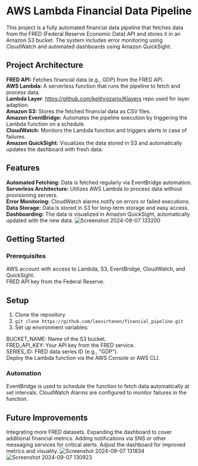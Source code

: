 # AWS Lambda Financial Data Pipeline

This project is a fully automated financial data pipeline that fetches data from the FRED (Federal Reserve Economic Data) API and stores it in an Amazon S3 bucket. The system includes error monitoring using CloudWatch and automated dashboards using Amazon QuickSight.

 ## Project Architecture
 
**FRED API:** Fetches financial data (e.g., GDP) from the FRED API. <br/>
**AWS Lambda:** A serverless function that runs the pipeline to fetch and process data. <br/>
**Lambda Layer**: https://github.com/keithrozario/Klayers repo used for layer adaption.<br/>
**Amazon S3:** Stores the fetched financial data as CSV files. <br/>
**Amazon EventBridge:** Automates the pipeline execution by triggering the Lambda function on a schedule. <br/>
**CloudWatch:** Monitors the Lambda function and triggers alerts in case of failures. <br/>
**Amazon QuickSight:** Visualizes the data stored in S3 and automatically updates the dashboard with fresh data. <br/>



## Features

**Automated Fetching:** Data is fetched regularly via EventBridge automation. <br/>
**Serverless Architecture:** Utilizes AWS Lambda to process data without provisioning servers. <br/>
**Error Monitoring:** CloudWatch alarms notify on errors or failed executions. <br/>
**Data Storage:** Data is stored in S3 for long-term storage and easy access. <br >
**Dashboarding:** The data is visualized in Amazon QuickSight, automatically updated with the new data.
![Screenshot 2024-09-07 133200](https://github.com/user-attachments/assets/396a4238-bab6-4a6f-85f3-cd49c7bfcdc8)

## Getting Started
### Prerequisites
AWS account with access to Lambda, S3, EventBridge, CloudWatch, and QuickSight. <br />
FRED API key from the Federal Reserve.

## Setup
1. Clone the repository
2. `git clone https://github.com/laovirtanen/financial_pipeline.git`
3. Set up environment variables:

BUCKET_NAME: Name of the S3 bucket. <br/>
FRED_API_KEY: Your API key from the FRED service. <br/>
SERIES_ID: FRED data series ID (e.g., "GDP"). <br/>
Deploy the Lambda function via the AWS Console or AWS CLI.

### Automation
EventBridge is used to schedule the function to fetch data automatically at set intervals.
CloudWatch Alarms are configured to monitor failures in the function.

## Future Improvements
Integrating more FRED datasets.
Expanding the dashboard to cover additional financial metrics.
Adding notifications via SNS or other messaging services for critical alerts.
Adjust the dashboard for improved metrics and visuality.
![Screenshot 2024-09-07 131834](https://github.com/user-attachments/assets/d43073b5-3c24-4664-81ea-bf7856f060ed)
![Screenshot 2024-09-07 130923](https://github.com/user-attachments/assets/f6117181-4e4c-4121-9895-728b77c37d80)

